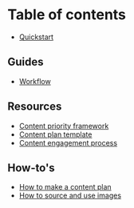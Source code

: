 # Table of contents

* [Quickstart](README.md)

## Guides

* [Workflow](workflow.md)
<!-- * [Content-plan workshop](content-plan-workshop.md)
 -->

## Resources

* [Content priority framework](content-priority-framework.md)
* [Content plan template](content_plan_template.md)
* [Content engagement process](content-engagement-process.md)

## How-to's

* [How to make a content plan](how-to-content-plan.md)
* [How to source and use images](how-to-images.md)


